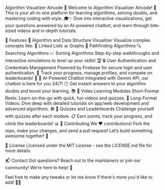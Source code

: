 Algorithm Visualizer Aircode 🎉
Welcome to Algorithm Visualizer Aircode! 🚀 This is your all-in-one platform for learning algorithms, solving doubts, and mastering coding with style. 🎓✨ Dive into interactive visualizations, get your questions answered by an AI-powered chatbot, and learn through bite-sized videos and in-depth tutorials.

🌟 Features
🧩 Algorithm and Data Structure Visualizer
Visualize complex concepts like:
🔗 Linked Lists
📊 Graphs
🧭 Pathfinding Algorithms
🔍 Searching Algorithms
📈 Sorting Algorithms
Step-by-step walkthroughs and interactive simulations to level up your skills! 🏆
🔒 User Authentication and Credentials Management
Powered by Firebase for secure login and user authentication. 🔐
Track your progress, manage profiles, and compete on leaderboards! 🥇
🤖 AI-Powered Chatbot
Integrated with Gemini API, our chatbot is here for you 24/7! 🕒
Get instant answers to your algorithm doubts and boost your learning. 📚
🎥 Video Learning Modules
Short-Format Reels: Learn on-the-go with quick, fun videos and quizzes. 🎯
Long-Format Videos: Dive deep with detailed tutorials on app/web development and advanced algorithms. 🛠️
🏅 Quizzes and Leaderboards
Challenge yourself with quizzes after each module. 📋
Earn points, track your progress, and climb the leaderboards! 📊
🤝 Contributing
We ❤️ contributions! Fork the repo, make your changes, and send a pull request! Let’s build something awesome together! 🚀

📜 License
Licensed under the MIT License - see the LICENSE.md file for more details.

📬 Contact
Got questions? Reach out to the maintainers or join our community! We’re here to help! 🙌

Feel free to make any tweaks or let me know if there's more you'd like to add! 🚀😊
